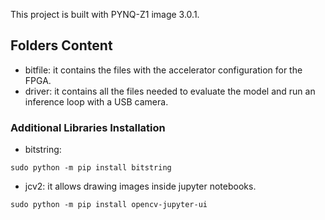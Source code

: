 This project is built with PYNQ-Z1 image 3.0.1.

## Folders Content

- bitfile: it contains the files with the accelerator configuration for the FPGA.
- driver: it contains all the files needed to evaluate the model and run an inference loop with a USB camera.

### Additional Libraries Installation

- bitstring:
```
sudo python -m pip install bitstring
```

- jcv2: it allows drawing images inside jupyter notebooks.
```
sudo python -m pip install opencv-jupyter-ui
```


